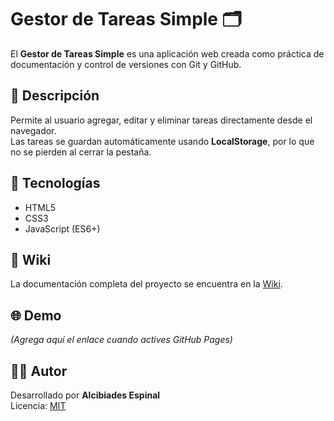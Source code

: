 # Gestor de Tareas Simple 🗂️

El **Gestor de Tareas Simple** es una aplicación web creada como práctica de documentación y control de versiones con Git y GitHub.

## 🚀 Descripción
Permite al usuario agregar, editar y eliminar tareas directamente desde el navegador.  
Las tareas se guardan automáticamente usando **LocalStorage**, por lo que no se pierden al cerrar la pestaña.

## 🧠 Tecnologías
- HTML5  
- CSS3  
- JavaScript (ES6+)

## 📘 Wiki
La documentación completa del proyecto se encuentra en la [Wiki](../../wiki).

## 🌐 Demo
*(Agrega aquí el enlace cuando actives GitHub Pages)*

## 👨‍💻 Autor
Desarrollado por **Alcibiades Espinal**  
Licencia: [MIT](LICENSE)

